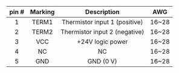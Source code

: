 | **pin #** | **Marking** | **Description** | **AWG** |
| :---: | :---: | :---: | :---: |
| 1 | TERM1 | Thermistor input 1 (positive) | 16~28 |
| 2 | TERM2 | Thermistor input 2 (negative) | 16~28 |
| 3 | VCC | +24V logic power | 16~28 |
| 4 | NC | NC | 16~28 |
| 5 | GND | GND (0 V) | 16~28 |
